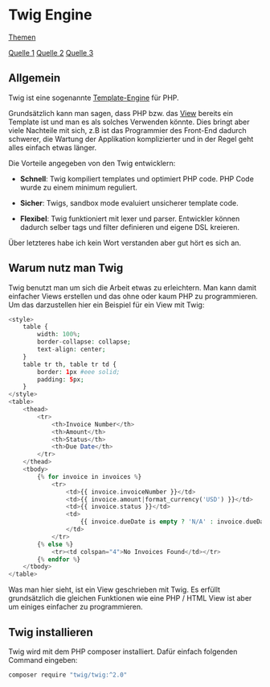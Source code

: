 # Twig Engine

[Themen](MD/THEMEN.md)

[Quelle 1](https://www.youtube.com/watch?v=6VVN-2SCx7Q)
[Quelle 2](https://github.com/ggelashvili/learnphptherightway-project/blob/3.25/views/invoices/index.twig)
[Quelle 3](https://twig.symfony.com/doc/2.x/intro.html)

## Allgemein

Twig ist eine sogenannte [Template-Engine](https://de.wikipedia.org/wiki/Template-Engine) für PHP.

Grundsätzlich kann man sagen, dass PHP bzw. das [View](MD/MVC.md) bereits ein Template ist und man es als solches Verwenden könnte. Dies bringt aber viele Nachteile mit sich, z.B ist das Programmier des Front-End dadurch schwerer, die Wartung der Applikation komplizierter und in der Regel geht alles einfach etwas länger.

Die Vorteile angegeben von den Twig entwicklern:

- **Schnell**: Twig kompiliert templates und optimiert PHP code. PHP Code wurde zu einem minimum reguliert.

- **Sicher**: Twigs, sandbox mode evaluiert unsicherer template code.

- **Flexibel**: Twig funktioniert mit lexer und parser. Entwickler können dadurch selber tags und filter definieren und eigene DSL kreieren.

Über letzteres habe ich kein Wort verstanden aber gut hört es sich an.

## Warum nutz man Twig

Twig benutzt man um sich die Arbeit etwas zu erleichtern. Man kann damit einfacher Views erstellen und das ohne oder kaum PHP zu programmieren.
Um das darzustellen hier ein Beispiel für ein View mit Twig:

```php
<style>
    table {
        width: 100%;
        border-collapse: collapse;
        text-align: center;
    }
    table tr th, table tr td {
        border: 1px #eee solid;
        padding: 5px;
    }
</style>
<table>
    <thead>
        <tr>
            <th>Invoice Number</th>
            <th>Amount</th>
            <th>Status</th>
            <th>Due Date</th>
        </tr>
    </thead>
    <tbody>
        {% for invoice in invoices %}
            <tr>
                <td>{{ invoice.invoiceNumber }}</td>
                <td>{{ invoice.amount|format_currency('USD') }}</td>
                <td>{{ invoice.status }}</td>
                <td>
                    {{ invoice.dueDate is empty ? 'N/A' : invoice.dueDate|date('m/d/Y') }}
                </td>
            </tr>
        {% else %}
            <tr><td colspan="4">No Invoices Found</td></tr>
        {% endfor %}
    </tbody>
</table>
```

Was man hier sieht, ist ein View geschrieben mit Twig. Es erfüllt grundsätzlich die gleichen Funktionen wie eine PHP / HTML View ist aber um einiges einfacher zu programmieren.

## Twig installieren

Twig wird mit dem PHP composer installiert. Dafür einfach folgenden Command eingeben:

```bash
composer require "twig/twig:^2.0"
```